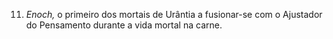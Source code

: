 ﻿11. *Enoch,* o primeiro dos mortais de Urântia a fusionar-se com o Ajustador do Pensamento durante a vida mortal na carne.